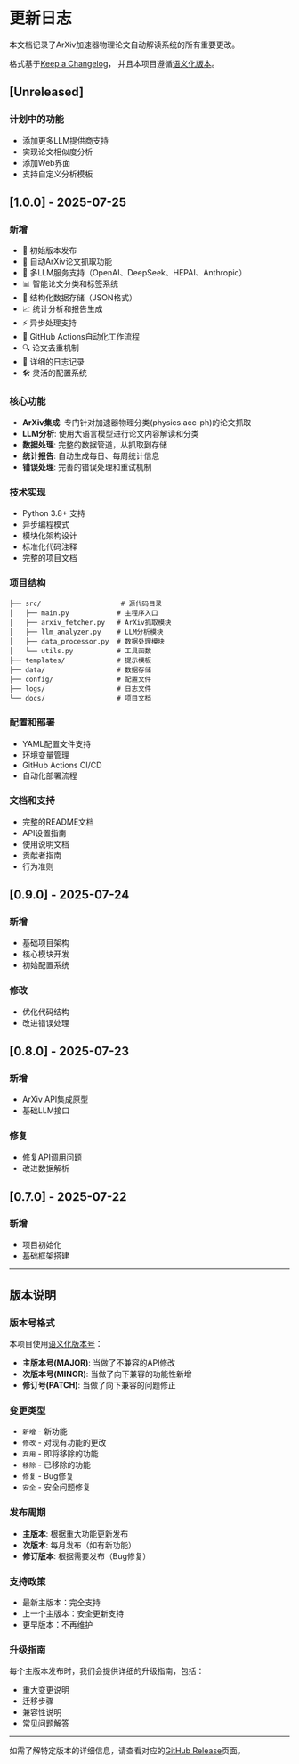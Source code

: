 # 更新日志

本文档记录了ArXiv加速器物理论文自动解读系统的所有重要更改。

格式基于[Keep a Changelog](https://keepachangelog.com/zh-CN/1.0.0/)，
并且本项目遵循[语义化版本](https://semver.org/lang/zh-CN/)。

## [Unreleased]

### 计划中的功能
- 添加更多LLM提供商支持
- 实现论文相似度分析
- 添加Web界面
- 支持自定义分析模板

## [1.0.0] - 2025-07-25

### 新增
- 🎉 初始版本发布
- 🤖 自动ArXiv论文抓取功能
- 🧠 多LLM服务支持（OpenAI、DeepSeek、HEPAI、Anthropic）
- 📊 智能论文分类和标签系统
- 💾 结构化数据存储（JSON格式）
- 📈 统计分析和报告生成
- ⚡ 异步处理支持
- 🔄 GitHub Actions自动化工作流程
- 🔍 论文去重机制
- 📝 详细的日志记录
- 🛠️ 灵活的配置系统

### 核心功能
- **ArXiv集成**: 专门针对加速器物理分类(physics.acc-ph)的论文抓取
- **LLM分析**: 使用大语言模型进行论文内容解读和分类
- **数据处理**: 完整的数据管道，从抓取到存储
- **统计报告**: 自动生成每日、每周统计信息
- **错误处理**: 完善的错误处理和重试机制

### 技术实现
- Python 3.8+ 支持
- 异步编程模式
- 模块化架构设计
- 标准化代码注释
- 完整的项目文档

### 项目结构
```
├── src/                    # 源代码目录
│   ├── main.py            # 主程序入口
│   ├── arxiv_fetcher.py   # ArXiv抓取模块
│   ├── llm_analyzer.py    # LLM分析模块
│   ├── data_processor.py  # 数据处理模块
│   └── utils.py           # 工具函数
├── templates/             # 提示模板
├── data/                  # 数据存储
├── config/                # 配置文件
├── logs/                  # 日志文件
└── docs/                  # 项目文档
```

### 配置和部署
- YAML配置文件支持
- 环境变量管理
- GitHub Actions CI/CD
- 自动化部署流程

### 文档和支持
- 完整的README文档
- API设置指南
- 使用说明文档
- 贡献者指南
- 行为准则

## [0.9.0] - 2025-07-24

### 新增
- 基础项目架构
- 核心模块开发
- 初始配置系统

### 修改
- 优化代码结构
- 改进错误处理

## [0.8.0] - 2025-07-23

### 新增
- ArXiv API集成原型
- 基础LLM接口

### 修复
- 修复API调用问题
- 改进数据解析

## [0.7.0] - 2025-07-22

### 新增
- 项目初始化
- 基础框架搭建

---

## 版本说明

### 版本号格式
本项目使用[语义化版本号](https://semver.org/lang/zh-CN/)：

- **主版本号(MAJOR)**: 当做了不兼容的API修改
- **次版本号(MINOR)**: 当做了向下兼容的功能性新增
- **修订号(PATCH)**: 当做了向下兼容的问题修正

### 变更类型

- `新增` - 新功能
- `修改` - 对现有功能的更改
- `弃用` - 即将移除的功能
- `移除` - 已移除的功能
- `修复` - Bug修复
- `安全` - 安全问题修复

### 发布周期

- **主版本**: 根据重大功能更新发布
- **次版本**: 每月发布（如有新功能）
- **修订版本**: 根据需要发布（Bug修复）

### 支持政策

- 最新主版本：完全支持
- 上一个主版本：安全更新支持
- 更早版本：不再维护

### 升级指南

每个主版本发布时，我们会提供详细的升级指南，包括：

- 重大变更说明
- 迁移步骤
- 兼容性说明
- 常见问题解答

---

如需了解特定版本的详细信息，请查看对应的[GitHub Release](https://github.com/iuming/ArXiv_AcceleratorPhysics/releases)页面。
